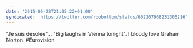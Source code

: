 ```yaml
---
date: '2015-05-23T21:05:22+01:00'
syndicated: 'https://twitter.com/roobottom/status/602207968231305216'
---
```

"Je suis désolée"... "Big laughs in Vienna tonight".  I bloody love Graham Norton. #Eurovision
